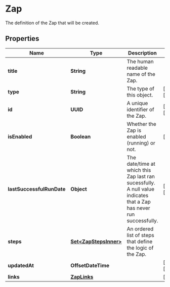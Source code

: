 

# Zap

The definition of the Zap that will be created.

## Properties

| Name | Type | Description | Notes |
|------------ | ------------- | ------------- | -------------|
|**title** | **String** | The human readable name of the Zap. |  |
|**type** | **String** | The type of this object. |  [optional] [readonly] |
|**id** | **UUID** | A unique identifier of the Zap. |  [optional] [readonly] |
|**isEnabled** | **Boolean** | Whether the Zap is enabled (running) or not. |  [optional] |
|**lastSuccessfulRunDate** | **Object** | The date/time at which this Zap last ran sucessfully. A null value indicates that a Zap has never run successfully. |  [optional] [readonly] |
|**steps** | [**Set&lt;ZapStepsInner&gt;**](ZapStepsInner.md) | An ordered list of steps that define the logic of the Zap. |  |
|**updatedAt** | **OffsetDateTime** |  |  [optional] [readonly] |
|**links** | [**ZapLinks**](ZapLinks.md) |  |  [optional] |



